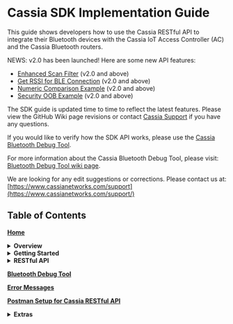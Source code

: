 # Cassia SDK Implementation Guide

[comment]: # (Comments in this Markdown file are based on this: https://stackoverflow.com/questions/4823468/comments-in-markdown)

This guide shows developers how to use the Cassia RESTful API to integrate their Bluetooth devices with the Cassia IoT Access Controller (AC) and the Cassia Bluetooth routers.

NEWS:
v2.0 has been launched! Here are some new API features:
* [Enhanced Scan Filter](https://github.com/CassiaNetworks/CassiaSDKGuide/wiki/RESTful-API#enhanced-scan-filter-v20-and-above) (v2.0 and above)
* [Get RSSI for BLE Connection](https://github.com/CassiaNetworks/CassiaSDKGuide/wiki/RESTful-API#get-rssi-for-ble-connection-v20-and-above) (v2.0 and above)
* [Numeric Comparison Example](https://github.com/CassiaNetworks/CassiaSDKGuide/wiki/RESTful-API#numeric-comparison-example) (v2.0 and above)
* [Security OOB Example](https://github.com/CassiaNetworks/CassiaSDKGuide/wiki/RESTful-API#security-oob-example) (v2.0 and above)

The SDK guide is updated time to time to reflect the latest features. Please view the GitHub Wiki page revisions or contact [Cassia Support](https://www.cassianetworks.com/support/) if you have any questions.

If you would like to verify how the SDK API works, please use the [Cassia Bluetooth Debug Tool](http://www.bluetooth.tech/debugger).

For more information about the Cassia Bluetooth Debug Tool, please visit:
<br>[Bluetooth Debug Tool wiki page](https://github.com/CassiaNetworks/CassiaSDKGuide/wiki/Bluetooth-Debug-Tool).

We are looking for any edit suggestions or corrections. Please contact us at: <br />
[https://www.cassianetworks.com/support](https://www.cassianetworks.com/support/)

## Table of Contents

__[Home](https://github.com/CassiaNetworks/CassiaSDKGuide/wiki)__
<details><summary><strong>Overview</strong></summary>

   * [Cassia Router Overview](https://github.com/CassiaNetworks/CassiaSDKGuide/wiki/Cassia-Router-Overview)
   * [Two Set of RESTful APIs](https://github.com/CassiaNetworks/CassiaSDKGuide/wiki/Cassia-Router-Overview#two-sets-of-restful-apis)
   * [Architecture Diagram](https://github.com/CassiaNetworks/CassiaSDKGuide/wiki/Cassia-Router-Overview#architecture-diagram)
   * [Server-Sent Events](https://github.com/CassiaNetworks/CassiaSDKGuide/wiki/Cassia-Router-Overview#server-sent-events)

</details>
<details><summary><strong>Getting Started</strong></summary>

* [How to Get Started](https://github.com/CassiaNetworks/CassiaSDKGuide/wiki/Getting-Started)
* [Access Local Router](https://github.com/CassiaNetworks/CassiaSDKGuide/wiki/Getting-Started#access-local-router)
* [Access Cassia Router through the Cassia AC](https://github.com/CassiaNetworks/CassiaSDKGuide/wiki/Getting-Started#access-cassia-router-through-the-cassia-ac)

</details>
<details><summary><strong>RESTful API</strong></summary>

   * <div><a href="https://github.com/CassiaNetworks/CassiaSDKGuide/wiki/RESTful-API">Overview of RESTful API</a></div>
   * <div><a href="https://github.com/CassiaNetworks/CassiaSDKGuide/wiki/RESTful-API#common-parameters">Common Parameters</a></div>
   * <details><summary><strong>Management API</strong></summary>

     * [Obtain Cassia Router’s Configuration](https://github.com/CassiaNetworks/CassiaSDKGuide/wiki/RESTful-API#obtain-cassia-routers-configuration)
     * [Obtain Cassia Router’s Status (Through AC)](https://github.com/CassiaNetworks/CassiaSDKGuide/wiki/RESTful-API#obtain-cassia-routers-status-through-ac)
     * [Monitor Cassia Router’s Status (Through AC)](https://github.com/CassiaNetworks/CassiaSDKGuide/wiki/RESTful-API#monitor-cassia-routers-status-through-ac)
     * [Obtain All Online Routers’ Status (Through AC)](https://github.com/CassiaNetworks/CassiaSDKGuide/wiki/RESTful-API#obtain-all-online-routers-status-through-ac)
     * [Reboot a Router Remotely](https://github.com/CassiaNetworks/CassiaSDKGuide/wiki/RESTful-API#reboot-a-router-remotely)
     </details>
   
   * <details><summary><strong>Traffic Related API</strong></summary>

     * [Scan Bluetooth Devices](https://github.com/CassiaNetworks/CassiaSDKGuide/wiki/RESTful-API#scan-bluetooth-devices)
     * [Filter Scanned Data based on Device MAC, RSSI, Name, and UUID](https://github.com/CassiaNetworks/CassiaSDKGuide/wiki/RESTful-API#filter-scanned-data-based-on-device-mac-rssi-name-and-uuid)
     * [Enhanced Scan Filter](https://github.com/CassiaNetworks/CassiaSDKGuide/wiki/RESTful-API#enhanced-scan-filter-v20-and-above) (v2.0 and above)
     * [Connect/Disconnect to a Target Device](https://github.com/CassiaNetworks/CassiaSDKGuide/wiki/RESTful-API#connectdisconnect-to-a-target-device)
     * [Discover GATT Services and Characteristics](https://github.com/CassiaNetworks/CassiaSDKGuide/wiki/RESTful-API#discover-gatt-services-and-characteristics)
     * [Read/Write the Value of a Specific Characteristic](https://github.com/CassiaNetworks/CassiaSDKGuide/wiki/RESTful-API#readwrite-the-value-of-a-specific-characteristic)
     * [Send Advertise Data](https://github.com/CassiaNetworks/CassiaSDKGuide/wiki/RESTful-API#Send-advertise-data)
     * [Get Device Connection Status](https://github.com/CassiaNetworks/CassiaSDKGuide/wiki/RESTful-API#get-device-connection-status)
     * [Receive Notification and Indication](https://github.com/CassiaNetworks/CassiaSDKGuide/wiki/RESTful-API#receive-notification-and-indication)
     * [Get RSSI for BLE Connection](https://github.com/CassiaNetworks/CassiaSDKGuide/wiki/RESTful-API#get-rssi-for-ble-connection-v20-and-above) (v2.0 and above)
     </details>
   * <div><a href="https://github.com/CassiaNetworks/CassiaSDKGuide/wiki/RESTful-API#positioning-api">Positioning API</a></div>
   * <details><summary><strong>Secure Pairing API</strong></summary>

     * [Overview of Secure Pairing API](https://github.com/CassiaNetworks/CassiaSDKGuide/wiki/RESTful-API#secure-pairing-api)
     * [Pair Request](https://github.com/CassiaNetworks/CassiaSDKGuide/wiki/RESTful-API#pair-request)
     * [Pair-Input Request](https://github.com/CassiaNetworks/CassiaSDKGuide/wiki/RESTful-API#pair-input-request)
     * [Unpair Request](https://github.com/CassiaNetworks/CassiaSDKGuide/wiki/RESTful-API#unpair-request)
     * [Just Works Example](https://github.com/CassiaNetworks/CassiaSDKGuide/wiki/RESTful-API#just-works-example)
     * [Passkey Entry Example: Initiator Inputs](https://github.com/CassiaNetworks/CassiaSDKGuide/wiki/RESTful-API#passkey-entry-example-initiator-inputs)
     * [LE Legacy Pairing OOB Example](https://github.com/CassiaNetworks/CassiaSDKGuide/wiki/RESTful-API#le-legacy-pairing-oob-example)
     * [Numeric Comparison Example](https://github.com/CassiaNetworks/CassiaSDKGuide/wiki/RESTful-API#numeric-comparison-example) (v2.0 and above)
     * [Security OOB Example](https://github.com/CassiaNetworks/CassiaSDKGuide/wiki/RESTful-API#security-oob-example) (v2.0 and above)
     </details>
   * <details><summary><strong>Router Auto-Selection API</strong></summary>
   
     * [Overview of Router Auto-Selection API](https://github.com/CassiaNetworks/CassiaSDKGuide/wiki/RESTful-API#router-auto-selection-api)
     * [Router Auto-Selection](https://github.com/CassiaNetworks/CassiaSDKGuide/wiki/RESTful-API#router-auto-selection)
     * [Connect a Device](https://github.com/CassiaNetworks/CassiaSDKGuide/wiki/RESTful-API#connect-a-device)
     * [Disconnect a Device](https://github.com/CassiaNetworks/CassiaSDKGuide/wiki/RESTful-API#disconnect-a-device)
     </details>
   * <details><summary><strong>SSE Combination API</strong></summary>
   
     * [Overview of SSE Combination API](https://github.com/CassiaNetworks/CassiaSDKGuide/wiki/RESTful-API#sse-combination-api)
     * [Create Combined SSE](https://github.com/CassiaNetworks/CassiaSDKGuide/wiki/RESTful-API#create-combined-sse)
     * [Open Scan](https://github.com/CassiaNetworks/CassiaSDKGuide/wiki/RESTful-API#open-scan)
     * [Close Scan](https://github.com/CassiaNetworks/CassiaSDKGuide/wiki/RESTful-API#close-scan)
     * [Open Notify](https://github.com/CassiaNetworks/CassiaSDKGuide/wiki/RESTful-API#open-notify)
     * [Close Notify](https://github.com/CassiaNetworks/CassiaSDKGuide/wiki/RESTful-API#close-notify)
     * [Open Connection-State Report](https://github.com/CassiaNetworks/CassiaSDKGuide/wiki/RESTful-API#open-connection-state-report)
     * [Close Connection-State Report](https://github.com/CassiaNetworks/CassiaSDKGuide/wiki/RESTful-API#close-connection-state-report)
     * [Open AP-State Report](https://github.com/CassiaNetworks/CassiaSDKGuide/wiki/RESTful-API#open-ap-state-report)
     * [Close AP-State Report](https://github.com/CassiaNetworks/CassiaSDKGuide/wiki/RESTful-API#close-ap-state-report)
     </details>
</details>

__[Bluetooth Debug Tool](https://github.com/CassiaNetworks/CassiaSDKGuide/wiki/Bluetooth-Debug-Tool)__

__[Error Messages](https://github.com/CassiaNetworks/CassiaSDKGuide/wiki/Error-Messages)__

__[Postman Setup for Cassia RESTful API](https://github.com/CassiaNetworks/CassiaSDKGuide/wiki/Postman-Setup-for-Cassia-RESTful-API)__

<details><summary><strong>Extras</strong></summary>
   
   * [Migrate from C1000-2B Firmware to X1000](https://github.com/CassiaNetworks/CassiaSDKGuide/wiki/Migrate-from-C1000-2B-Firmware-to-X1000)
   * [Sample Code to Get Access Token](https://github.com/CassiaNetworks/CassiaSDKGuide/wiki/Sample-Code-to-Get-Access-Token)
   * [Sample Code to Update Access Token](https://github.com/CassiaNetworks/CassiaSDKGuide/wiki/Sample-Code-to-Update-Access-Token)
</details>